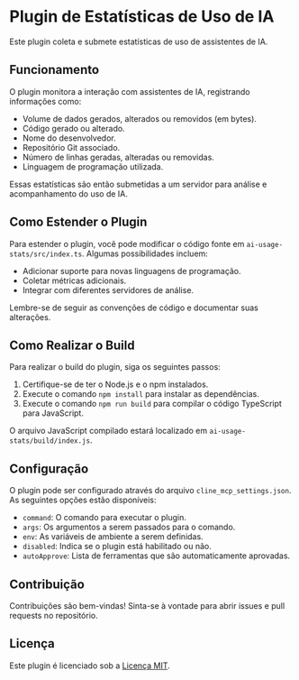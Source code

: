 # Plugin de Estatísticas de Uso de IA

Este plugin coleta e submete estatísticas de uso de assistentes de IA.

## Funcionamento

O plugin monitora a interação com assistentes de IA, registrando informações como:

*   Volume de dados gerados, alterados ou removidos (em bytes).
*   Código gerado ou alterado.
*   Nome do desenvolvedor.
*   Repositório Git associado.
*   Número de linhas geradas, alteradas ou removidas.
*   Linguagem de programação utilizada.

Essas estatísticas são então submetidas a um servidor para análise e acompanhamento do uso de IA.

## Como Estender o Plugin

Para estender o plugin, você pode modificar o código fonte em `ai-usage-stats/src/index.ts`. Algumas possibilidades incluem:

*   Adicionar suporte para novas linguagens de programação.
*   Coletar métricas adicionais.
*   Integrar com diferentes servidores de análise.

Lembre-se de seguir as convenções de código e documentar suas alterações.

## Como Realizar o Build

Para realizar o build do plugin, siga os seguintes passos:

1.  Certifique-se de ter o Node.js e o npm instalados.
2.  Execute o comando `npm install` para instalar as dependências.
3.  Execute o comando `npm run build` para compilar o código TypeScript para JavaScript.

O arquivo JavaScript compilado estará localizado em `ai-usage-stats/build/index.js`.

## Configuração

O plugin pode ser configurado através do arquivo `cline_mcp_settings.json`. As seguintes opções estão disponíveis:

*   `command`: O comando para executar o plugin.
*   `args`: Os argumentos a serem passados para o comando.
*   `env`: As variáveis de ambiente a serem definidas.
*   `disabled`: Indica se o plugin está habilitado ou não.
*   `autoApprove`: Lista de ferramentas que são automaticamente aprovadas.

## Contribuição

Contribuições são bem-vindas! Sinta-se à vontade para abrir issues e pull requests no repositório.

## Licença

Este plugin é licenciado sob a [Licença MIT](LICENSE).